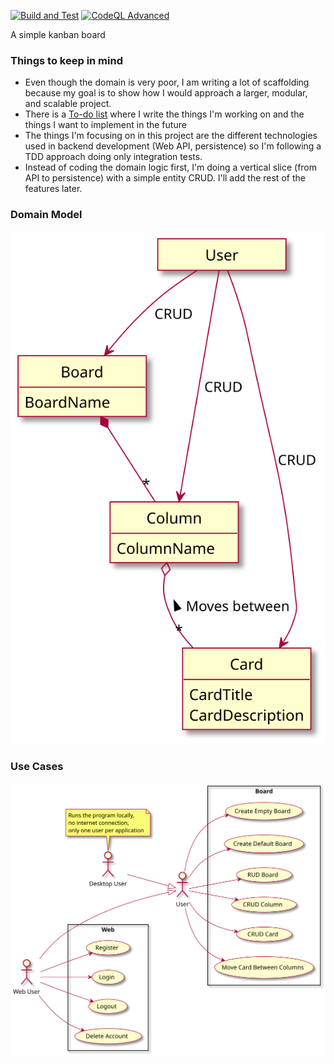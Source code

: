 [![Build and Test](https://github.com/kahsez/KanbanBoard/actions/workflows/build-and-test.yml/badge.svg)](https://github.com/kahsez/KanbanBoard/actions/workflows/build-and-test.yml)
[![CodeQL Advanced](https://github.com/kahsez/KanbanBoard/actions/workflows/codeql.yml/badge.svg)](https://github.com/kahsez/KanbanBoard/actions/workflows/codeql.yml)

A simple kanban board

### Things to keep in mind

- Even though the domain is very poor, I am writing a lot of scaffolding because my goal is to show how I would 
approach a larger, modular, and scalable project.
- There is a [To-do list](docs/TODO.md) where I write the things I'm working on and the things I want to 
implement in the future
- The things I'm focusing on in this project are the different technologies used in backend development 
(Web API, persistence) so I'm following a TDD approach doing only integration tests.
- Instead of coding the domain logic first, I'm doing a vertical slice (from API to persistence) with a simple 
entity CRUD. I'll add the rest of the features later.

### Domain Model

![Domain model](docs/Diagrams/DomainModel.svg)

### Use Cases

![Use Cases](docs/Diagrams/UseCases.svg)